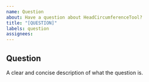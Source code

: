 ```yaml
---
name: Question
about: Have a question about HeadCircumferenceTool?
title: "[QUESTION]"
labels: question
assignees:
---
```


## Question

A clear and concise description of what the question is.
